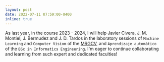 ```yaml
---
layout: post
date: 2022-07-11 07:59:00-0400
inline: true
---
```


As last year, in the course 2023 - 2024, I will help Javier Civera, J. M. Montiel, J. Bermudez and J. D. Tardos in the laboratory sessions of `Machine Learning` and `Computer Vision` of the <a href="https://eina.unizar.es/MRGCV">MRGCV</a>, and `Aprendizaje automático` of the  `BSc in Informatics Engineering`.  I'm eager to continue collaborating and learning from such expert and dedicated faculties!